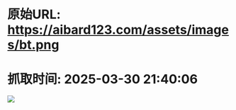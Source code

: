 # 原始URL: https://aibard123.com/assets/images/bt.png

# 抓取时间: 2025-03-30 21:40:06

![](https://aibard123.com/assets/images/bt.png)
